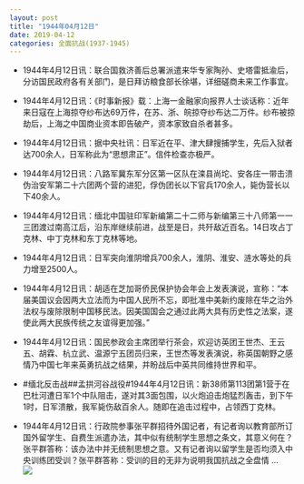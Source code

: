 ```yaml
---
layout: post
title: "1944年04月12日"
date: 2019-04-12
categories: 全面抗战(1937-1945)
---
```


<meta name="referrer" content="no-referrer" />

- 1944年4月12日讯：联合国救济善后总署派遣来华专家陶孙、史塔雷抵渝后，分访国民政府各有关部门，是日拜访粮食部长徐堪，详细磋商未来工作事宜。 

- 1944年4月12日讯：《时事新报》载：上海一金融家向报界人士谈话称：近年来日寇在上海掠夺纱布达69万件，在苏、浙、皖掠夺纱布达二万件。纱布被掠劫后，上海之中国商业资本即告破产，资本家致自杀者甚多。 

- 1944年4月12日讯：据中央社讯：日军近在平、津大肆搜捕学生，先后入狱者达700余人，日军称此为“思想肃正”。信件检查亦极严。 

- 1944年4月12日讯：八路军冀东军分区第一区队在滦县尚坨、安各庄一带击溃伪治安军第二十六团两个营的进犯，俘伪团长以下官兵170余人，毙伪营长以下40余人。 

- 1944年4月12日讯：缅北中国驻印军新编第二十二师与新编第三十八师第一一三团渡过南高江后，沿东岸继续前进，战至是日，共歼敌近百名。14日攻占丁克林、中丁克林和东丁克林等地。 

- 1944年4月12日讯：日军突向淮阴增兵700余人，淮阴、淮安、涟水等处的兵力增至2500人。 

- 1944年4月12日讯：胡适在芝加哥侨民保护协会年会上发表演说，宣称：“本届美国议会因两大立法而为中国人民所不忘，即批准中美新约废除在华之治外法权与废除限制中国移民法。因美国国会之通过此两大具有历史性之法案，遂使此两大民族传统之友谊得更加强。” 

- 1944年4月12日讯：国民参政会主席团举行茶会，欢迎访英团王世杰、王云五、胡霖、杭立武、温源宁五团员归来，王世杰等发表演说，称英国朝野之感情乃中国七年来英勇抗战之结果，并盼战后中英共同维持世界和平。 

- #缅北反击战##孟拱河谷战役#1944年4月12日讯：新38师第113团第1营于在巴杜河遭日军1个中队阻击，遂对其3面包围，以火炮迫击炮猛烈轰击，到下午1时，日军溃散，我军毙伤敌百余人。随即在追击过程中，占领西丁克林。 

- 1944年4月12日讯：行政院参事张平群招待外国记者，有记者询以教育部所订国外留学生、自费生派遣办法，其中似有统制学生思想之条文，其意义何在？张平群答称：该办法中并无统制思想之意。又有记者询以留学生是否均须入中央训练团受训？张平群答称：受训的目的无非为说明我国抗战之全盘情 ... <br/><img src="https://wx1.sinaimg.cn/large/aca367d8ly1g1zivwqzm4j20c8090aa3.jpg" />

